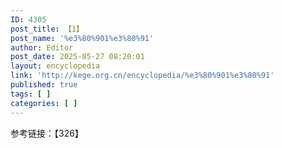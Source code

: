 ```yaml
---
ID: 4305
post_title: 【1】
post_name: '%e3%80%901%e3%80%91'
author: Editor
post_date: 2025-05-27 08:20:01
layout: encyclopedia
link: 'http://kege.org.cn/encyclopedia/%e3%80%901%e3%80%91'
published: true
tags: [ ]
categories: [ ]
---
```

参考链接：【326】